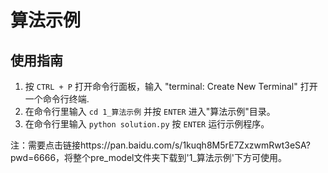 # 算法示例

## 使用指南

1. 按 `CTRL + P` 打开命令行面板，输入 "terminal: Create New Terminal" 打开一个命令行终端.
2. 在命令行里输入 `cd 1_算法示例` 并按 `ENTER` 进入"算法示例"目录。
3. 在命令行里输入 `python solution.py` 按 `ENTER` 运行示例程序。

注：需要点击链接https://pan.baidu.com/s/1kuqh8M5rE7ZxzwmRwt3eSA?pwd=6666，将整个pre_model文件夹下载到'1_算法示例'下方可使用。
